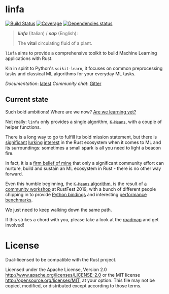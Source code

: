 # linfa

[![Build Status](https://travis-ci.org/rust-ml/linfa.svg?branch=master)](https://travis-ci.org/rust-ml/linfa)
[![Coverage](https://codecov.io/gh/LukeMathWalker/linfa/branch/master/graph/badge.svg)](https://codecov.io/gh/LukeMathWalker/linfa)
[![Dependencies status](https://deps.rs/repo/github/LukeMathWalker/linfa/status.svg)](https://deps.rs/repo/github/LukeMathWalker/linfa)

> _**linfa**_ (Italian) / _**sap**_ (English):
> 
> The **vital** circulating fluid of a plant.


`linfa` aims to provide a comprehensive toolkit to build Machine Learning applications
with Rust.

Kin in spirit to Python's `scikit-learn`, it focuses on common preprocessing tasks
and classical ML algorithms for your everyday ML tasks.

_Documentation_: [latest](https://docs.rs/linfa)
_Community chat_: [Gitter](https://gitter.im/linfa-ml/community)

## Current state

Such bold ambitions! Where are we now? [Are we learning yet?](http://www.arewelearningyet.com/)

Not really: `linfa` only provides a single algorithm, [`K-Means`](clustering/struct.KMeans.html),
with a couple of helper functions.

There is a long way to go to fulfill its bold mission statement, but there is [significant](https://github.com/rust-ml/discussion/issues/1)
[lurking](https://github.com/rust-lang/wg-governance/issues/11) [interest](https://www.reddit.com/r/rust/comments/dvcvo7/rust_2020_scientific_rust/) in the Rust ecosystem when it comes to ML and its surroundings:
sometimes a small spark is all you need to light a beacon fire.

In fact, it is a [firm belief of mine](https://www.youtube.com/watch?v=odI_LY8AIqo&t=8s) that only a significant community effort can nurture,
build and sustain an ML ecosystem in Rust - there is no other way forward.

Even this humble beginning, the [`K-Means` algorithm](clustering/struct.KMeans.html), is the result of [a community workshop](https://github.com/LukeMathWalker/ndarray-koans) at RustFest 2019,
with a bunch of different people chipping in to provide [Python bindings](https://github.com/LukeMathWalker/linfa-python) and interesting
[performance benchmarks](https://github.com/LukeMathWalker/clustering-benchmarks).

We just need to keep walking down the same path.

If this strikes a chord with you, please take a look at the [roadmap](https://github.com/LukeMathWalker/linfa/issues)
and get involved!

# License
Dual-licensed to be compatible with the Rust project.

Licensed under the Apache License, Version 2.0 http://www.apache.org/licenses/LICENSE-2.0 or the MIT license http://opensource.org/licenses/MIT, at your option. This file may not be copied, modified, or distributed except according to those terms.
